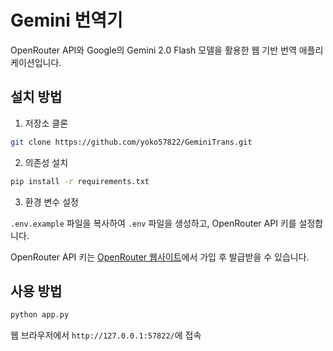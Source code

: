# Gemini 번역기

OpenRouter API와 Google의 Gemini 2.0 Flash 모델을 활용한 웹 기반 번역 애플리케이션입니다.

## 설치 방법

1. 저장소 클론

```bash
git clone https://github.com/yoko57822/GeminiTrans.git
```

2. 의존성 설치

```bash
pip install -r requirements.txt
```

3. 환경 변수 설정

`.env.example` 파일을 복사하여 `.env` 파일을 생성하고, OpenRouter API 키를 설정합니다.

OpenRouter API 키는 [OpenRouter 웹사이트](https://openrouter.ai/)에서 가입 후 발급받을 수 있습니다.

## 사용 방법

```bash
python app.py
```

웹 브라우저에서 `http://127.0.0.1:57822/`에 접속